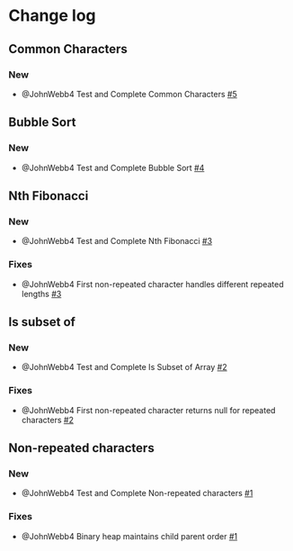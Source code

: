 # Change log
## Common Characters
### New
- @JohnWebb4 Test and Complete Common Characters [#5](https://github.com/JohnWebb4/hrr31-toy-problems/pull/5)
## Bubble Sort
### New
- @JohnWebb4 Test and Complete Bubble Sort [#4](https://github.com/JohnWebb4/hrr31-toy-problems/pull/4)
## Nth Fibonacci
### New
- @JohnWebb4 Test and Complete Nth Fibonacci [#3](https://github.com/JohnWebb4/hrr31-toy-problems/pull/3)
### Fixes
- @JohnWebb4 First non-repeated character handles different repeated lengths [#3](https://github.com/JohnWebb4/hrr31-toy-problems/pull/3)
## Is subset of
### New
- @JohnWebb4 Test and Complete Is Subset of Array [#2](https://github.com/JohnWebb4/hrr31-toy-problems/pull/2)
### Fixes
- @JohnWebb4 First non-repeated character returns null for repeated characters [#2](https://github.com/JohnWebb4/hrr31-toy-problems/pull/2)
## Non-repeated characters
### New
- @JohnWebb4 Test and Complete Non-repeated characters [#1](https://github.com/JohnWebb4/hrr31-toy-problems/pull/1)
### Fixes
- @JohnWebb4 Binary heap maintains child parent order [#1]((https://github.com/JohnWebb4/hrr31-toy-problems/pull/1))